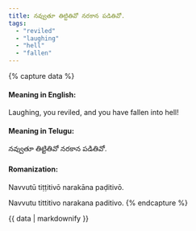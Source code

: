```yaml
---
title: నవ్వుతూ తిట్టితివో నరకాన పడితివో.
tags:
  - "reviled"
  - "laughing"
  - "hell"
  - "fallen"
---
```


{% capture data %}
#### Meaning in English:
Laughing, you reviled, and you have fallen into hell!

#### Meaning in Telugu:
నవ్వుతూ తిట్టితివో నరకాన పడితివో.

#### Romanization:
Navvutū tiṭṭitivō narakāna paḍitivō.

Navvutu tittitivo narakana paditivo.
{% endcapture %}

{{ data | markdownify }}

